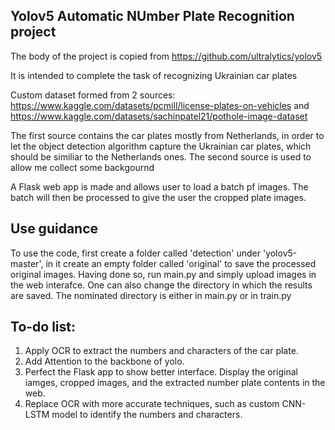 ## Yolov5 Automatic NUmber Plate Recognition project

The body of the project is copied from https://github.com/ultralytics/yolov5

It is intended to complete the task of recognizing Ukrainian car plates

Custom dataset formed from 2 sources: https://www.kaggle.com/datasets/pcmill/license-plates-on-vehicles and  https://www.kaggle.com/datasets/sachinpatel21/pothole-image-dataset

The first source contains the car plates mostly from Netherlands, in order to let the object detection algorithm capture the Ukrainian car plates, which should be similiar to the Netherlands ones. The second source is used to allow me collect some backgournd 

A Flask web app is made and allows user to load a batch pf images. The batch will then be processed to give the user the cropped plate images.

## Use guidance

To use the code, first create a folder called 'detection' under 'yolov5-master', in it create an empty folder called 'original' to save the processed original images. Having done so, run main.py and simply upload images in the web interafce. One can also change the directory in which the results are saved. The nominated directory is either in main.py or in train.py

## To-do list:
1. Apply OCR to extract the numbers and characters of the car plate.
2. Add Attention to the backbone of yolo.
3. Perfect the Flask app to show better interface. Display the original iamges, cropped images, and the extracted number plate contents in the web.
4. Replace OCR with more accurate techniques, such as custom CNN-LSTM model to identify the numbers and characters.
